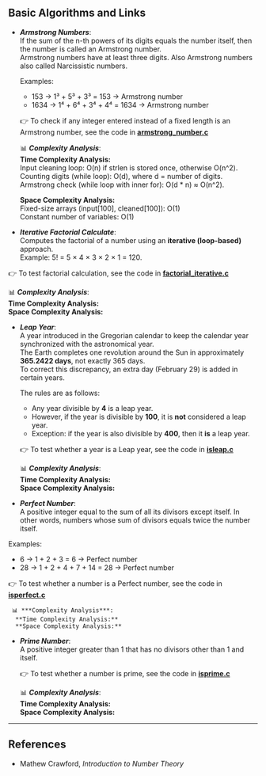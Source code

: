 ## Basic Algorithms and Links

- ***Armstrong Numbers***:  
  If the sum of the n-th powers of its digits equals the number itself, then the number is called an Armstrong number.  
  Armstrong numbers have at least three digits. Also Armstrong numbers also called Narcissistic numbers.

  Examples:  
  - 153 → 1³ + 5³ + 3³ = 153 → Armstrong number  
  - 1634 → 1⁴ + 6⁴ + 3⁴ + 4⁴ = 1634 → Armstrong number  

  👉 To check if any integer entered instead of a fixed length is an Armstrong number, see the code in [**armstrong_number.c**](./armstrong_number.c) 

   📊 ***Complexity Analysis***:  
    **Time Complexity Analysis:**  
    Input cleaning loop: O(n) if strlen is stored once, otherwise O(n^2).  
    Counting digits (while loop): O(d), where d = number of digits.  
    Armstrong check (while loop with inner for): O(d * n) ≈ O(n^2).  
  
    **Space Complexity Analysis:**  
    Fixed-size arrays (input[100], cleaned[100]): O(1)  
    Constant number of variables: O(1)  

-  ***Iterative Factorial Calculate***:  
  Computes the factorial of a number using an **iterative (loop-based)** approach.  
  Example: 5! = 5 × 4 × 3 × 2 × 1 = 120.  

  👉 To test factorial calculation, see the code in [**factorial_iterative.c**](./factorial_iterative.c)  

   📊 ***Complexity Analysis***:  
    **Time Complexity Analysis:**  
    **Space Complexity Analysis:**  

- ***Leap Year***:  
  A year introduced in the Gregorian calendar to keep the calendar year synchronized with the astronomical year.  
  The Earth completes one revolution around the Sun in approximately **365.2422 days**, not exactly 365 days.  
  To correct this discrepancy, an extra day (February 29) is added in certain years.  

  The rules are as follows:  
  - Any year divisible by **4** is a leap year.  
  - However, if the year is divisible by **100**, it is **not** considered a leap year.  
  - Exception: if the year is also divisible by **400**, then it **is** a leap year.  

  👉 To test whether a year is a Leap year, see the code in [**isleap.c**](./isleap.c)  

  📊 ***Complexity Analysis***:  
  **Time Complexity Analysis:**  
  **Space Complexity Analysis:**  

-  ***Perfect Number***:  
  A positive integer equal to the sum of all its divisors except itself.  In other words, numbers whose sum of divisors equals twice the number itself.

  Examples:  
  - 6 → 1 + 2 + 3 = 6 → Perfect number  
  - 28 → 1 + 2 + 4 + 7 + 14 = 28 → Perfect number  

  👉 To test whether a number is a Perfect number, see the code in [**isperfect.c**](./isperfect.c)  
    
     📊 ***Complexity Analysis***:  
      **Time Complexity Analysis:**  
      **Space Complexity Analysis:**  

- ***Prime Number***:  
  A positive integer greater than 1 that has no divisors other than 1 and itself.  

  👉 To test whether a number is prime, see the code in [**isprime.c**](./isprime.c)  

   📊 ***Complexity Analysis***:  
    **Time Complexity Analysis:**  
    **Space Complexity Analysis:**  

---

## References
- Mathew Crawford, *Introduction to Number Theory*  




